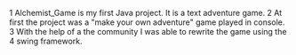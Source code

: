 1 Alchemist_Game is my first Java project. It is a text adventure game.
2 At first the project was a "make your own adventure" game played in console.
3 With the help of a the community I was able to rewrite the game using the
4 swing  framework.
